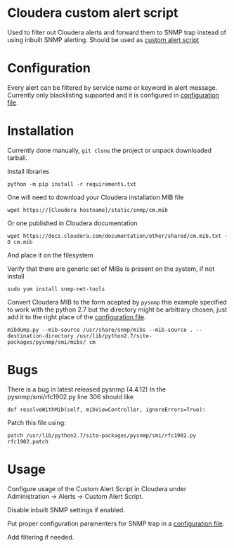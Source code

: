 # Cloudera custom alert script
Used to filter out Cloudera alerts and forward them to SNMP trap instead of using inbuilt SNMP alerting.
Should be used as [custom alert script](https://docs.cloudera.com/cloudera-manager/7.4.2/monitoring-and-diagnostics/topics/cm-alerts-script.html)
# Configuration
Every alert can be filtered by service name or keyword in alert message.
Currently only blacklisting supported and it is configured in [configuration file](./cloudera_alert_snmp.ini).

# Installation
Currently done manually, `git clone` the project or unpack downloaded tarball.

Install libraries
```
python -m pip install -r requirements.txt
```
One will need to download your Cloudera installation MIB file
```
wget https://[Cloudera hostname]/static/snmp/cm.mib
```
Or one published in Cloudera documentation
```
wget https://docs.cloudera.com/documentation/other/shared/cm.mib.txt -O cm.mib
```
And place it on the filesystem

Verify that there are generic set of MIBs is present on the system, if not install 
```
sudo yum install snmp-net-tools
```
Convert Cloudera MIB to the form acepted by `pysnmp` this example specified to work with the python 2.7 but the directory might be arbitrary chosen, just add it to the right place of the [configuration file](./cloudera_alert_snmp.ini).
```
mibdump.py --mib-source /usr/share/snmp/mibs --mib-source . --destination-directory /usr/lib/python2.7/site-packages/pysnmp/smi/mibs/ cm
```

# Bugs
There is a bug in latest released pysnmp (4.4.12)
In the pysnmp/smi/rfc1902.py line 306 should like
```
def resolveWithMib(self, mibViewController, ignoreErrors=True):
```
Patch this file using:
```
patch /usr/lib/python2.7/site-packages/pysnmp/smi/rfc1902.py rfc1902.patch
```

# Usage
Configure usage of the Custom Alert Script in Cloudera under Administration -> Alerts -> Custom Alert Script.

Disable inbuilt SNMP settings if enabled.

Put proper configuration paramenters for SNMP trap in a [configuration file](./cloudera_alert_snmp.ini).

Add filtering if needed.
